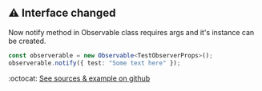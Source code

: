 ## :warning: Interface changed
Now notify method in Observable class requires args and it's instance can be created.

``` ts
const observerable = new Observable<TestObserverProps>();
observerable.notify({ test: "Some text here" });
```

:octocat: [See sources & example on github](https://github.com/Kostayne/oop-observer)
